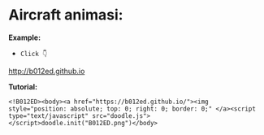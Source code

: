 # Aircraft animasi: 


**Example:**
* `Click 👇`

http://b012ed.github.io



**Tutorial:**

`<!B012ED><body><a href="https://b012ed.github.io/"><img style="position: absolute; top: 0; right: 0; border: 0;" </a><script type="text/javascript" src="doodle.js"></script>doodle.init("B012ED.png")</body>`
